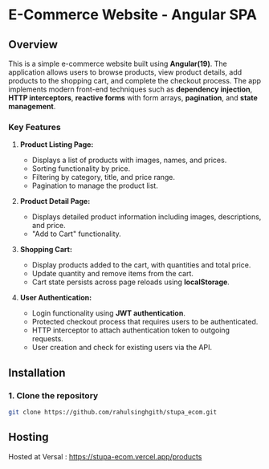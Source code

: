 # E-Commerce Website - Angular SPA

## Overview

This is a simple e-commerce website built using **Angular(19)**. The application allows users to browse products, view product details, add products to the shopping cart, and complete the checkout process. The app implements modern front-end techniques such as **dependency injection**, **HTTP interceptors**, **reactive forms** with form arrays, **pagination**, and **state management**.

### Key Features
1. **Product Listing Page:**
   - Displays a list of products with images, names, and prices.
   - Sorting functionality by price.
   - Filtering by category, title, and price range.
   - Pagination to manage the product list.
   
2. **Product Detail Page:**
   - Displays detailed product information including images, descriptions, and price.
   - "Add to Cart" functionality.
   
3. **Shopping Cart:**
   - Display products added to the cart, with quantities and total price.
   - Update quantity and remove items from the cart.
   - Cart state persists across page reloads using **localStorage**.
   
4. **User Authentication:**
   - Login functionality using **JWT authentication**.
   - Protected checkout process that requires users to be authenticated.
   - HTTP interceptor to attach authentication token to outgoing requests.
   - User creation and check for existing users via the API.

## Installation

### 1. Clone the repository
```bash
git clone https://github.com/rahulsinghgith/stupa_ecom.git
```

## Hosting
Hosted at Versal : https://stupa-ecom.vercel.app/products




